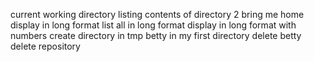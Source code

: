 current working directory
listing contents of directory
2 bring me home
display in long format
list all in long format
display in long format with numbers
create directory in tmp
betty in my first directory
delete betty
delete repository

